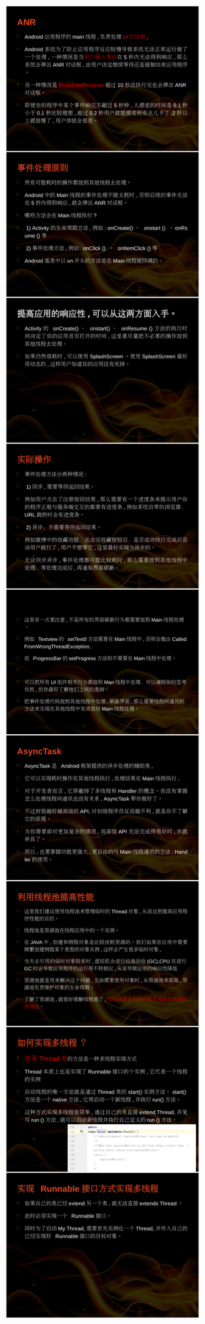 

<img src="assets/11.png" alt="img" style="zoom:50%;" />

<img src="assets/12.png" alt="img" style="zoom:50%;" />

<img src="assets/13.png" alt="img" style="zoom:50%;" />

<img src="assets/14.png" alt="img" style="zoom:50%;" />

<img src="assets/15.png" alt="img" style="zoom:50%;" />

<img src="assets/16.png" alt="img" style="zoom:50%;" />

<img src="assets/17.png" alt="img" style="zoom:50%;" />

<img src="assets/18-1582900233575.png" alt="img" style="zoom:50%;" />

<img src="assets/19-1582900261577.png" alt="img" style="zoom:50%;" />

